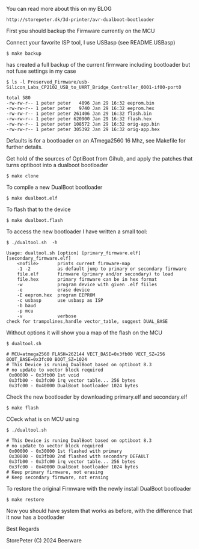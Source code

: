 You can read more about this on my BLOG

	http://storepeter.dk/3d-printer/avr-dualboot-bootloader

First you should backup the Firmware currently on the MCU

Connect your favorite ISP tool, I use USBasp (see README.USBasp)

	$ make backup

has created a full backup of the current firmware including bootloader
but not fuse settings in my case

	$ ls -l Preserved_Firmware/usb-Silicon_Labs_CP2102_USB_to_UART_Bridge_Controller_0001-if00-port0
```
total 580
-rw-rw-r-- 1 peter peter   4096 Jan 29 16:32 eeprom.bin
-rw-rw-r-- 1 peter peter   9740 Jan 29 16:32 eeprom.hex
-rw-rw-r-- 1 peter peter 261406 Jan 29 16:32 flash.bin
-rw-rw-r-- 1 peter peter 620900 Jan 29 16:32 flash.hex
-rw-rw-r-- 1 peter peter 108572 Jan 29 16:32 orig-app.bin
-rw-rw-r-- 1 peter peter 305392 Jan 29 16:32 orig-app.hex
```

Defaults is for a bootloader on an ATmega2560 16 Mhz,
see Makefile for further details.

Get hold of the sources of OptiBoot from Gihub, and apply
the patches that turns optiboot into a  dualboot bootloader

	$ make clone

To compile a new DualBoot bootloader

	$ make dualboot.elf

To flash that to the device

	$ make dualboot.flash

To access the new bootloader I have written a small tool:

	$ ./dualtool.sh  -h

```
Usage: dualtool.sh [option] [primary_firmware.elf] [secondary_firmware.elf]
    <nofile>       prints current firmware-map
    -1 -2          as default jump to primary or secondary firmware
    file.elf       firmware (primary and/or secondary) to load
    file.hex       primary firmware can be in hex format
    -w             program device with given .elf fiiles
    -e             erase device
    -E eeprom.hex  program EEPROM        
    -c usbasp      use usbasp as ISP
    -b baud
    -p mcu
    -v             verbose
check for trampolines,handle vector_table, suggest DUAL_BASE
```

Without options it will show you a map of the flash on the MCU

	$ dualtool.sh 

```
# MCU=atmega2560 FLASH=262144 VECT_BASE=0x3fb00 VECT_SZ=256 BOOT_BASE=0x3fc00 BOOT_SZ=1024
# This Device is runing DualBoot based on optiboot 8.3
# no update to vector block required
 0x00000 - 0x3fb00 1st void 
 0x3fb00 - 0x3fc00 irq vector table... 256 bytes
 0x3fc00 - 0x40000 DualBoot bootloader 1024 bytes

```

Check the new bootloader by downloading primary.elf and secondary.elf

	$ make flash

CCeck what is on MCU using

	$ ./dualtool.sh
```
# This Device is runing DualBoot based on optiboot 8.3
# no update to vector block required
 0x00000 - 0x30000 1st flashed with primary 
 0x30000 - 0x3fb00 2nd flashed with secondary DEFAULT
 0x3fb00 - 0x3fc00 irq vector table... 256 bytes
 0x3fc00 - 0x40000 DualBoot bootloader 1024 bytes
# Keep primary firmware, not erasing
# Keep secondary firmware, not erasing
```

To restore the original Firmware with the newly install DualBoot bootloader

	$ make restore

Now you should have system that works as before, with the difference that it now has a bootloader

Best Regards

StorePeter (C) 2024 Beerware
